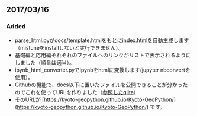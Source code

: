 ## 2017/03/16
### Added
- parse_html.pyがdocs/template.htmlをもとにindex.htmlを自動生成します（mistuneをinstallしないと実行できません）。
- 基礎編と応用編それぞれのファイルへのリンクがリストで表示されるようにしました（順番は適当）。
- ipynb_html_converter.pyでipynbをhtmlに変換します(jupyter nbconvertを使用）。
- Githubの機能で、docs以下に置いたファイルを公開できることが分かったのでこれを使ってURLを作りました（[参照したqiita](http://qiita.com/tonkotsuboy_com/items/f98667b89228b98bc096)）
- そのURLが [https://kyoto-geopython.github.io/Kyoto-GeoPython/](https://kyoto-geopython.github.io/Kyoto-GeoPython/) です。